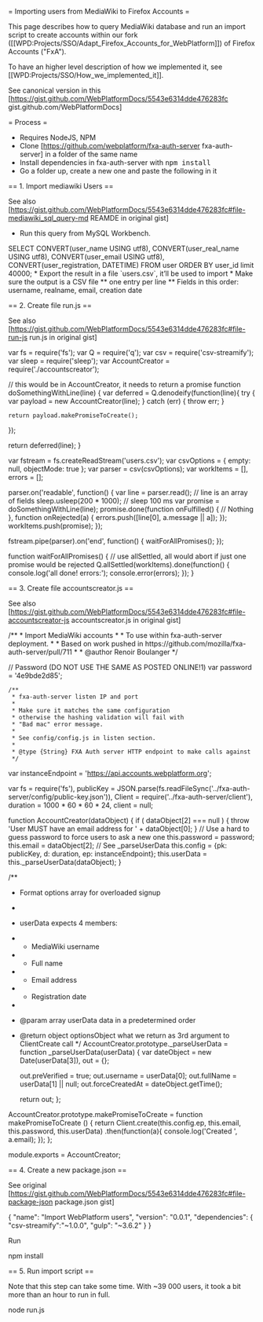 = Importing users from MediaWiki to Firefox Accounts =

This page describes how to query MediaWiki database and run an import script to create accounts within our fork ([[WPD:Projects/SSO/Adapt_Firefox_Accounts_for_WebPlatform]]) of Firefox Accounts ("FxA").

To have an higher level description of how we implemented it, see [[WPD:Projects/SSO/How_we_implemented_it]].

See canonical version in this [https://gist.github.com/WebPlatformDocs/5543e6314dde476283fc gist.github.com/WebPlatformDocs]

= Process =

* Requires NodeJS, NPM
* Clone [https://github.com/webplatform/fxa-auth-server fxa-auth-server] in a folder of the same name
* Install dependencies in fxa-auth-server with <tt>npm install</tt>
* Go a folder up, create a new one and paste the following in it


== 1. Import mediawiki Users ==

See also [https://gist.github.com/WebPlatformDocs/5543e6314dde476283fc#file-mediawiki_sql_query-md REAMDE in original gist]

* Run this query from MySQL Workbench.
<syntaxhighlight>
    SELECT
      CONVERT(user_name USING utf8),
      CONVERT(user_real_name USING utf8),
      CONVERT(user_email USING utf8),
      CONVERT(user_registration, DATETIME)
    FROM
      user
    ORDER BY user_id
    limit 40000;
<syntaxhighlight>
* Export the result in a file `users.csv`, it’ll be used to import
* Make sure the output is a CSV file 
** one entry per line
** Fields in this order:  username, realname, email, creation date

== 2. Create file run.js ==

See also [https://gist.github.com/WebPlatformDocs/5543e6314dde476283fc#file-run-js run.js in original gist]

<syntaxhighlight>
var fs = require('fs');
var Q = require('q');
var csv = require('csv-streamify');
var sleep = require('sleep');
var AccountCreator = require('./accountscreator');

// this would be in AccountCreator, it needs to return a promise
function doSomethingWithLine(line) {
  var deferred = Q.denodeify(function(line){
    try {
      var payload = new AccountCreator(line);
    } catch (err) {
      throw err;
    }

    return payload.makePromiseToCreate();
  });

  return deferred(line);
}

var fstream = fs.createReadStream('users.csv');
var csvOptions = { empty: null, objectMode: true };
var parser = csv(csvOptions);
var workItems = [], errors = [];

parser.on('readable', function() {
  var line = parser.read(); // line is an array of fields
  sleep.usleep(200 * 1000); // sleep 100 ms
  var promise = doSomethingWithLine(line);
  promise.done(function onFulfilled() {
    // Nothing
  }, function onRejected(a) {
    errors.push([line[0], a.message || a]);
  });
  workItems.push(promise);
});

fstream.pipe(parser).on('end', function() {
  waitForAllPromises();
});

function waitForAllPromises() {
  // use allSettled, all would abort if just one promise would be rejected
  Q.allSettled(workItems).done(function() {
    console.log('all done! errors:');
    console.error(errors);
  });
}
</syntaxhighlight>


== 3. Create file accountscreator.js ==

See also [https://gist.github.com/WebPlatformDocs/5543e6314dde476283fc#file-accountscreator-js accountscreator.js in original gist]

<syntaxhighlight>
/**
 * Import MediaWiki accounts
 *
 * To use within fxa-auth-server deployment.
 *
 * Based on work pushed in https://github.com/mozilla/fxa-auth-server/pull/711
 *
 * @author Renoir Boulanger <renoir@w3.org>
 */

// Password (DO NOT USE THE SAME AS POSTED ONLINE!1)
var password = '4e9bde2d85';

    /**
     * fxa-auth-server listen IP and port
     *
     * Make sure it matches the same configuration
     * otherwise the hashing validation will fail with
     * "Bad mac" error message.
     *
     * See config/config.js in listen section.
     *
     * @type {String} FXA Auth server HTTP endpoint to make calls against
     */
var  instanceEndpoint = 'https://api.accounts.webplatform.org';

var fs = require('fs'),
    publicKey = JSON.parse(fs.readFileSync('../fxa-auth-server/config/public-key.json')),
    Client = require('../fxa-auth-server/client'),
    duration = 1000 * 60 * 60 * 24,
    client = null;

function AccountCreator(dataObject) {
  if ( dataObject[2] === null ) {
    throw 'User MUST have an email address for ' + dataObject[0];
  }
  // Use a hard to guess password to force users to ask a new one
  this.password = password;
  this.email = dataObject[2]; // See _parseUserData
  this.config = {pk: publicKey, d: duration, ep: instanceEndpoint};
  this.userData = this._parseUserData(dataObject);
}

/**
 * Format options array for overloaded signup
 *
 * userData expects 4 members:
 * - MediaWiki username
 * - Full name
 * - Email address
 * - Registration date
 *
 * @param  array  userData      data in a predetermined order
 * @return object optionsObject what we return as 3rd argument to ClientCreate call
 */
AccountCreator.prototype._parseUserData = function _parseUserData(userData) {
    var dateObject = new Date(userData[3]),
        out = {};

    out.preVerified = true;
    out.username = userData[0];
    out.fullName = userData[1] || null;
    out.forceCreatedAt = dateObject.getTime();

    return out;
};

AccountCreator.prototype.makePromiseToCreate = function makePromiseToCreate () {
  return Client.create(this.config.ep, this.email, this.password, this.userData)
          .then(function(a){
            console.log('Created ', a.email);
          });
};

module.exports = AccountCreator;
</syntaxhighlight>

== 4. Create a new package.json ==

See original [https://gist.github.com/WebPlatformDocs/5543e6314dde476283fc#file-package-json package.json gist]

<syntaxhighlight>
{
  "name": "Import WebPlatform users",
  "version": "0.0.1",
  "dependencies": {
    "csv-streamify":"~1.0.0",
    "gulp": "~3.6.2"
  }
}
</syntaxhighlight>

Run 

<syntaxhighlight>
npm install
</syntaxhighlight>


== 5. Run import script ==

Note that this step can take some time. With ~39 000 users, it took a bit more than an hour to run in full.

<syntaxhighlight>
node run.js
</syntaxhighlight>